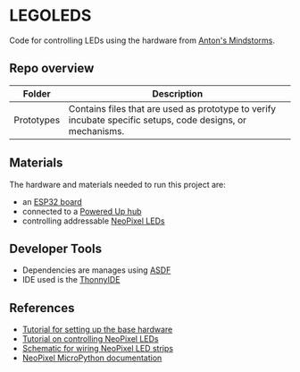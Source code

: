 # LEGOLEDS

Code for controlling LEDs using the hardware from [Anton's Mindstorms](https://antonsmindstorms.com/).

## Repo overview

| Folder     | Description                                                                                                |
|------------|------------------------------------------------------------------------------------------------------------|
| Prototypes | Contains files that are used as prototype to verify incubate specific setups, code designs, or mechanisms. |

## Materials

The hardware and materials needed to run this project are:

- an [ESP32 board](https://antonsmindstorms.com/product/wifi-python-esp32-board-for-mindstorms/)
- connected to a [Powered Up hub](https://www.lego.com/da-dk/product/technic-hub-88012)
- controlling addressable [NeoPixel LEDs](https://antonsmindstorms.com/product/rgb-ws2812-neopixel-leds-10x6-for-mindstorms/)

## Developer Tools

- Dependencies are manages using [ASDF](https://asdf-vm.com/)
- IDE used is the [ThonnyIDE](https://thonny.org/)

## References

- [Tutorial for setting up the base hardware](https://antonsmindstorms.com/2022/11/18/lms-esp32-tutorials-part-0-how-to-get-started/)
- [Tutorial on controlling NeoPixel LEDs](https://antonsmindstorms.com/2022/11/18/lms-esp32-video-tutorial-part-2-controlling-an-led-circular-matrix/)
- [Schematic for wiring NeoPixel LED strips](https://learn.adafruit.com/neopixel-bracelet/circuit-diagram)
- [NeoPixel MicroPython documentation](https://docs.micropython.org/en/latest/esp8266/tutorial/neopixel.html)
